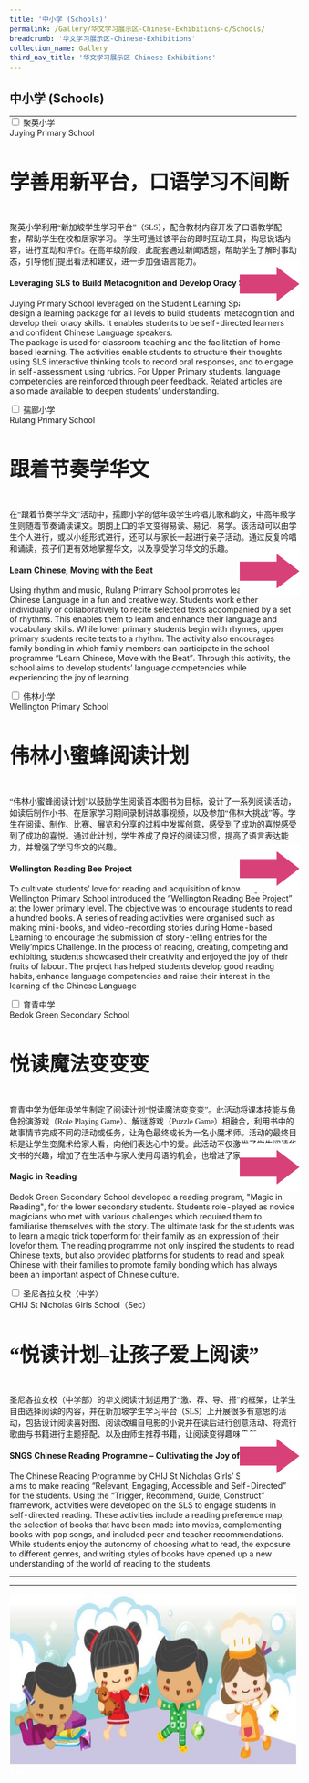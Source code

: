 ```yaml
---
title: '中小学 (Schools)'
permalink: /Gallery/华文学习展示区-Chinese-Exhibitions-c/Schools/
breadcrumb: '华文学习展示区-Chinese-Exhibitions'
collection_name: Gallery
third_nav_title: '华文学习展示区 Chinese Exhibitions'
---
```


##  中小学  (Schools)
<html>
<head>
<style>

.hl{
    display: inline-block;
    padding: 12px 20px;
    text-align: center;
    text-decoration: none;
    color: #fff;
    background-color: #4372d6;
    border-radius: 6px;
    outline: 0;
    cursor: pointer;
    margin-right: 10px;
    margin-bottom: 7px;
    width: 120px;
}
.tbl{
    border:0 none;
    padding:0; 
    margin:0;
    border-collapse: collapse;
}
.tbl a {
    position:absolute;
    margin-left: -100px;
}
</style>
</head>
<body>
  <table class="tbl">
<tr>
<td style="border:0 none;padding: 0; margin:0;">
<div class="atab">
      <input id="tab-1" type="checkbox" name="tab">
      <label for="tab-1" class="lbCh">聚英小学 <br/> Juying Primary School</label>
      <div class="tab-content">
      <h4 style="font-size:35px;font-family:KaiTi">学善用新平台，口语学习不间断</h4>
      <p style="font-family:KaiTi">
       聚英小学利用“新加坡学生学习平台”（SLS），配合教材内容开发了口语教学配套，帮助学生在校和居家学习。
学生可通过该平台的即时互动工具，构思说话内容，进行互动和评价。在高年级阶段，此配套通过新闻话题，帮助学生了解时事动态，引导他们提出看法和建议，进一步加强语言能力。
 </p>

<h4>Leveraging SLS to Build Metacognition and Develop Oracy Skills</h4>
<p>Juying Primary School leveraged on the Student Learning Space (SLS) to design a learning package for all levels to build students’ metacognition and develop their oracy skills. It enables students to be self-directed learners and confident Chinese Language speakers.   <br/>
    The package is used for classroom teaching and the facilitation of home-based learning. The activities enable students to structure their thoughts using SLS interactive thinking tools to record oral responses, and to engage in self-assessment using rubrics. For Upper Primary students, language competencies are reinforced through peer feedback. Related articles are also made available to deepen students’ understanding.

</p>
      </div>
</div>

</td>
<td style="border:0 none;padding: 0; margin:0;" class="btnImg">
<a href="/test/Chinese-poster/"><img class="btnImg" src="/images/arrowChinese.png"></a>
</td>
</tr>
<tr>
<td style="border:0 none;padding: 0; margin:0;">
<div class="atab">
      <input id="tab-2" type="checkbox" name="tab">
      <label for="tab-2" class="lbCh">	孺廊小学<br/>Rulang Primary School</label>
      <div class="tab-content">
          <h4 style="font-size:35px;font-family:KaiTi">跟着节奏学华文</h4>
      <p style="font-family:KaiTi">
         在“跟着节奏学华文”活动中，孺廊小学的低年级学生吟唱儿歌和韵文，中高年级学生则随着节奏诵读课文。朗朗上口的华文变得易读、易记、易学。该活动可以由学生个人进行，或以小组形式进行，还可以与家长一起进行亲子活动。通过反复吟唱和诵读，孩子们更有效地掌握华文，以及享受学习华文的乐趣。</p>
          <h4>Learn Chinese, Moving with the Beat</h4>
        <p>
          Using rhythm and music, Rulang Primary School promotes learning of Chinese Language in a fun and creative way. Students work either individually or collaboratively to recite selected texts accompanied by a set of rhythms. This enables them to learn and enhance their language and vocabulary skills. While lower primary students begin with rhymes, upper primary students  recite texts to a rhythm. The activity also encourages family bonding in which family members can participate in the school programme “Learn Chinese, Move with the Beat”. Through this activity, the school aims to develop students’ language competencies while experiencing the joy of learning.  
        </p>
      </div>
</div>
</td>
<td style="border:0 none;padding: 0; margin:0;" class="btnImg">
 <a href="/test/Chinese-poster/"><img class="btnImg" src="/images/arrowChinese.png"></a>
</td>
</tr>
<tr>
<td style="border:0 none;padding: 0; margin:0;">
<div class="atab">
      <input id="tab-3" type="checkbox" name="tab">
      <label for="tab-3" class="lbCh">伟林小学<br/>Wellington Primary School</label>
      <div class="tab-content">
           <h4 style="font-size:35px;font-family:KaiTi">伟林小蜜蜂阅读计划</h4>
      <p style="font-family:KaiTi">
        “伟林小蜜蜂阅读计划”以鼓励学生阅读百本图书为目标，设计了一系列阅读活动，如读后制作小书、在居家学习期间录制讲故事视频，以及参加“伟林大挑战”等。学生在阅读、制作、比赛、展览和分享的过程中发挥创意，感受到了成功的喜悦感受到了成功的喜悦。通过此计划，学生养成了良好的阅读习惯，提高了语言表达能力，并增强了学习华文的兴趣。  </p>
          <h4>Wellington Reading Bee Project</h4>
        <p>
         To cultivate students’ love for reading and acquisition of knowledge, Wellington Primary School introduced the “Wellington Reading Bee Project” at the lower primary level. The objective was to encourage students to read a hundred books. A series of reading activities were organised such as making mini-books, and video-recording  stories during Home-based Learning to encourage the submission of story-telling entries for the Welly’mpics Challenge. In the process of reading, creating, competing and exhibiting, students showcased their  creativity and enjoyed the joy of their fruits of labour.  The project has helped students develop good reading habits, enhance language competencies and raise their interest in the learning of the Chinese Language
        </p>
      </div>
</div>
</td>
<td style="border:0 none;padding: 0; margin:0;" class="btnImg">
 <a href="/test/Chinese-poster/"><img class="btnImg" src="/images/arrowChinese.png"></a>
</td>
</tr>
<tr>
<td style="border:0 none;padding: 0; margin:0;">
<div class="atab">
      <input id="tab-4" type="checkbox" name="tab">
      <label for="tab-4" class="lbCh">育青中学<br/>Bedok Green Secondary School</label>
      <div class="tab-content">
          <h4 style="font-size:35px;font-family:KaiTi">悦读魔法变变变</h4>
          <p style="font-family:KaiTi">育青中学为低年级学生制定了阅读计划“悦读魔法变变变”。此活动将课本技能与角色扮演游戏（Role Playing Game）、解谜游戏（Puzzle Game）相融合，利用书中的故事情节完成不同的活动或任务，让角色最终成长为一名小魔术师。活动的最终目标是让学生变魔术给家人看，向他们表达心中的爱。此活动不仅激发了学生阅读华文书的兴趣，增加了在生活中与家人使用母语的机会，也增进了家人之间的感情。</p>
          <h4>Magic in Reading</h4>
        <p>
          Bedok Green Secondary School developed a reading program, "Magic in Reading", for the lower secondary students. Students role-played as novice magicians who met with various challenges which required them to familiarise themselves with the story. The ultimate task for the students was to learn a magic trick toperform for their family as an  expression of their lovefor them. The reading programme not only inspired the students to read Chinese texts, but also provided platforms for students to read and speak Chinese with their families to promote family bonding which has always been an important aspect of Chinese culture.
        </p>
      </div>
</div>
</td>
<td style="border:0 none;padding: 0; margin:0;" class="btnImg">
 <a href="/test/Chinese-poster/"><img class="btnImg" src="/images/arrowChinese.png"></a>
</td>
</tr>
<tr>
<td style="border:0 none;padding: 0; margin:0;">
<div class="atab">
      <input id="tab-5" type="checkbox" name="tab">
      <label for="tab-5" class="lbCh">圣尼各拉女校（中学）<br/>CHIJ St Nicholas Girls School（Sec）</label>
      <div class="tab-content">
           <h4 style="font-size:35px;font-family:KaiTi">“悦读计划–让孩子爱上阅读”</h4>
          <p style="font-family:KaiTi">
          圣尼各拉女校（中学部）的华文阅读计划运用了“激、荐、导、搭”的框架，让学生自由选择阅读的内容，并在新加坡学生学习平台（SLS）上开展很多有意思的活动，包括设计阅读喜好图、阅读改编自电影的小说并在读后进行创意活动、将流行歌曲与书籍进行主题搭配、以及由师生推荐书籍，让阅读变得趣味盎然。</p>
          <h4>SNGS Chinese Reading Programme – Cultivating the Joy of Reading</h4>
        <p>
       The Chinese Reading Programme by CHIJ St Nicholas Girls’ School (Sec) aims to make reading “Relevant, Engaging, Accessible and Self-Directed” for the students. Using the “Trigger, Recommend, Guide, Construct” framework, activities were developed on the SLS to engage students in self-directed reading. These activities include a reading preference map, the selection of books that have been made into movies, complementing books with pop songs, and included  peer and teacher recommendations. While students enjoy the autonomy of choosing what to read, the exposure to different genres, and writing styles of books have opened up a new understanding of the world of reading to the students.
        </p>
      </div>
</div>
</td>
<td style="border:0 none;padding: 0; margin:0;" class="btnImg">
 <a href="/test/Chinese-poster/"><img class="btnImg" src="/images/arrowChinese.png"></a>
</td>
</tr>
</table>
<hr>
<div class="image">
  <img src="images/New_footer.jpg" class="Image" width="1000" height="300"></div>
<div class="btntop"><a href="#top" style="text-decoration:none;"><span style="color:white"><b>Top</b></span></a></div>
